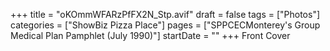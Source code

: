 +++
title = "oKOmmWFARzPfFX2N_Stp.avif"
draft = false
tags = ["Photos"]
categories = ["ShowBiz Pizza Place"]
pages = ["SPPCECMonterey's Group Medical Plan Pamphlet (July 1990)"]
startDate = ""
+++
Front Cover
